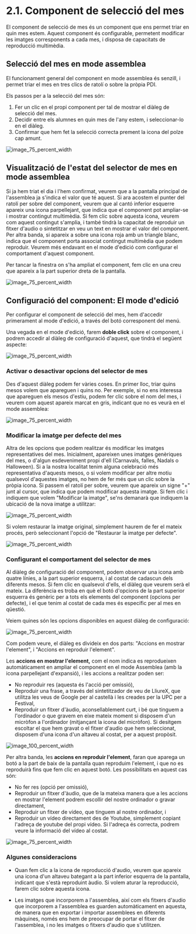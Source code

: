 
# 2.1. Component de selecció del mes

El component de selecció de mes és un component que ens permet triar en quin mes estem. Aquest component és configurable, permetent modificar les imatges corresponents a cada mes, i disposa de capacitats de reproducció multimèdia.

## Selecció del mes en mode assemblea

El funcionament general del component en mode assemblea és senzill, i permet triar el mes en tres clics de ratolí o sobre la pròpia PDI.

Els passos per a la selecció del mes són:

1. Fer un clic en el propi component per tal de mostrar el diàleg de selecció del mes.
2. Decidir entre els alumnes en quin mes de l'any estem, i seleccionar-lo en el diàleg.
3. Confirmar que hem fet la selecció correcta prement la icona del polze cap amunt.

![image_75_percent_width](2.1.month_sel/mes_1.gif)


## Visualització de l'estat del selector de mes en mode assemblea

Si ja hem triat el dia i l'hem confirmat, veurem que a la pantalla principal de l'assemblea ja s'indica el valor que té aquest. Si ara acostem el punter del ratolí per sobre del component, veurem que al cantó inferior esquerre apareix una icona parpellejant, que indica que el component pot ampliar-se i mostrar contingut multimèdia. Si fem clic sobre aquesta icona, veurem com aquest contingut s'amplia, i també tindrà la capacitat de reproduir un fitxer d'audio o sintetitzar en veu un text en mostrar el valor del component. Per altra banda, si apareix a sobre una icona roja amb un triangle blanc, indica que el component porta associat contingut multimèdia que podem reproduir. Veurem més endavant en el mode d'edició com configurar el comportament d'aquest component.

Per tancar la finestra on s'ha ampliat el component, fem clic en una creu que apareix a la part superior dreta de la pantalla.

![image_75_percent_width](2.1.month_sel/mes_2.gif)

## Configuració del component: El mode d'edició

Per configurar el component de selecció del mes, hem d'accedir primerament al mode d'edició, a través del botó corresponent del menú.

Una vegada en el mode d'edició, farem **doble click** sobre el component, i podrem accedir al diàleg de configuració d'aquest, que tindrà el següent aspecte:

![image_75_percent_width](2.1.month_sel/mes_3.png)


### Activar o desactivar opcions del selector de mes

Des d'aquest diàleg podem fer vàries coses. En primer lloc, triar quins mesos volem que apareguen i quins no. Per exemple, si no ens interessa que apareguen els mesos d'estiu, podem fer clic sobre el nom del mes, i veurem com aquest apareix marcat en gris, indicant que no es veurà en el mode assemblea:

![image_75_percent_width](2.1.month_sel/mes_4.gif)

### Modificar la imatge per defecte del mes

Altra de les opcions que podem realitzar és modificar les imatges representatives del mes. Inicialment, apareixen unes imatges genèriques del mes, o d'algun esdeveniment propi d'ell (Carnavals, falles, Nadals o Halloween). Si a la nostra localitat tenim alguna celebració més representativa d'aquests mesos, o si volem modificar per altre motiu qualsevol d'aquestes imatges, no hem de fer més que un clic sobre la pròpia icona. Si passem el ratolí per sobre, veurem que apareix un signe "+" junt al cursor, que indica que podem modificar aquesta imatge. Si fem clic i indiquem que volem "Modificar la imatge", se'ns demanarà que indiquem la ubicació de la nova imatge a utilitzar:

![image_75_percent_width](2.1.month_sel/mes_5.gif)

Si volem restaurar la imatge original, simplement haurem de fer el mateix procés, però seleccionant l'opció de "Restaurar la imatge per defecte".

![image_75_percent_width](2.1.month_sel/mes_6.gif)


### Configurant el comportament del selector de mes

Al diàleg de configuració del component, podem observar una icona amb quatre línies, a la part superior esquerra, i al costat de cadascun dels diferents mesos. Si fem clic en qualsevol d'ells, el diàleg que veurem serà el mateix. La diferència es troba en què el botó d'opcions de la part superior esquerra és genèric per a tots els elements del component (opcions per defecte), i el que tenim al costat de cada mes és específic per al mes en qüestió.

Veiem quines són les opcions disponibles en aquest diàleg de configuració:

![image_75_percent_width](2.1.month_sel/mes_7.png)

Com podem veure, el diàleg es divideix en dos parts: "Accions en mostrar l'element", i "Accions en reproduir l'element". 

Les **accions en mostrar l'element,** com el nom indica es reprodueixen automàticament en ampliar el component en el mode Assemblea (amb la icona parpellejant d'expansió), i les accions a realitzar poden ser:

* No reproduir res (aquesta és l'acció per omissió),
* Reproduir una frase, a través del sintetitzador de veu de LliureX, que utilitza les veus de Google per al castellà i les creades per la UPC per a Festival,
* Reproduir un fitxer d'àudio, aconsellablement curt, i bé que tinguem a l'ordinador o que gravem en eixe mateix moment si disposem d'un micròfon a l'ordinador (mitjançant la icona del micròfon). Si desitgem escoltar el que hem gravat o el fitxer d'audio que hem seleccionat, disposem d'una icona d'un altaveu al costat, per a aquest propòsit.

![image_100_percent_width](2.1.month_sel/mes_8.png)

Per altra banda, les **accions en reproduir l'element**, faran que aparega un botó a la part de baix de la pantalla quan reproduim l'element, i que no es reproduirà fins que fem clic en aquest botó. Les possibilitats en aquest cas són:

* No fer res (opció per omissió),
* Reproduir un fitxer d'àudio, que de la mateixa manera que a les accions en mostrar l'element podrem escollir del nostre ordinador o gravar directament,
* Reproduir un fitxer de vídeo, que tinguem al nostre ordinador, i
* Reproduir un vídeo directament des de Youtube, simplement copiant l'adreça de youtube del propi vídeo. Si l'adreça és correcta, podrem veure la informació del vídeo al costat.

![image_75_percent_width](2.1.month_sel/mes_9.png)


### Algunes consideracions

* Quan fem clic a la icona de reproducció d'audio, veurem que apareix una icona d'un altaveu bategant a la part inferior esquerra de la pantalla, indicant que s'està reproduint àudio. Si volem aturar la reproducció, farem clic sobre aquesta icona.

* Les imatges que incorporem a l'assemblea, així com els fitxers d'audio que incorporem a l'assemblea es guarden automàticament en aquesta, de manera que en exportar i importar assemblees en diferents màquines, només ens hem de preocupar de portar el fitxer de l'assemblea, i no les imatges o fitxers d'audio que s'utilitzen.













